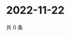 # 2022-11-22

共 0 条

<!-- BEGIN WEIBO -->
<!-- 最后更新时间 Tue Nov 22 2022 12:19:45 GMT+0800 (China Standard Time) -->

<!-- END WEIBO -->
